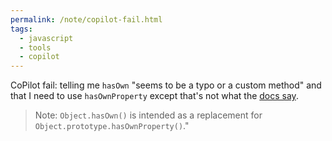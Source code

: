 ```yaml
---
permalink: /note/copilot-fail.html
tags:
  - javascript
  - tools
  - copilot
---
```


CoPilot fail: telling me `hasOwn` "seems to be a typo or a custom method" and that I need to use `hasOwnProperty` except that's not what the [docs say](https://developer.mozilla.org/en-US/docs/Web/JavaScript/Reference/Global_Objects/Object/hasOwn). 

> Note: `Object.hasOwn()` is intended as a replacement for `Object.prototype.hasOwnProperty()`." 

<a class="u-bridgy-fed" href="https://fed.brid.gy/" hidden="from-humans"></a>
<a class="u-bridgy" href="https://brid.gy/publish/bluesky"></a>


